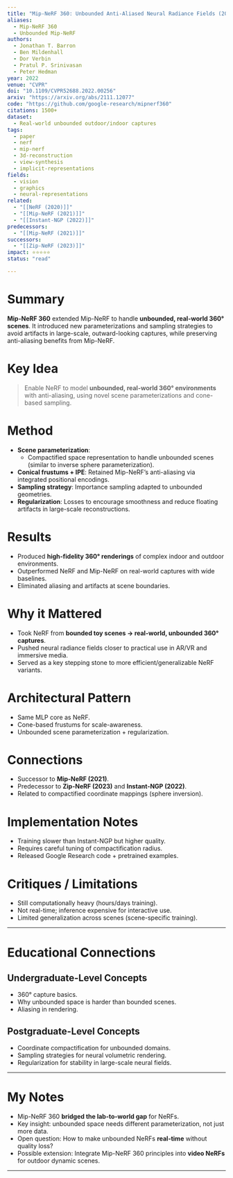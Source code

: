 ```yaml
---
title: "Mip-NeRF 360: Unbounded Anti-Aliased Neural Radiance Fields (2022)"
aliases:
  - Mip-NeRF 360
  - Unbounded Mip-NeRF
authors:
  - Jonathan T. Barron
  - Ben Mildenhall
  - Dor Verbin
  - Pratul P. Srinivasan
  - Peter Hedman
year: 2022
venue: "CVPR"
doi: "10.1109/CVPR52688.2022.00256"
arxiv: "https://arxiv.org/abs/2111.12077"
code: "https://github.com/google-research/mipnerf360"
citations: 1500+
dataset:
  - Real-world unbounded outdoor/indoor captures
tags:
  - paper
  - nerf
  - mip-nerf
  - 3d-reconstruction
  - view-synthesis
  - implicit-representations
fields:
  - vision
  - graphics
  - neural-representations
related:
  - "[[NeRF (2020)]]"
  - "[[Mip-NeRF (2021)]]"
  - "[[Instant-NGP (2022)]]"
predecessors:
  - "[[Mip-NeRF (2021)]]"
successors:
  - "[[Zip-NeRF (2023)]]"
impact: ⭐⭐⭐⭐⭐
status: "read"

---
```


# Summary
**Mip-NeRF 360** extended Mip-NeRF to handle **unbounded, real-world 360° scenes**. It introduced new parameterizations and sampling strategies to avoid artifacts in large-scale, outward-looking captures, while preserving anti-aliasing benefits from Mip-NeRF.

# Key Idea
> Enable NeRF to model **unbounded, real-world 360° environments** with anti-aliasing, using novel scene parameterizations and cone-based sampling.

# Method
- **Scene parameterization**:  
  - Compactified space representation to handle unbounded scenes (similar to inverse sphere parameterization).  
- **Conical frustums + IPE**: Retained Mip-NeRF’s anti-aliasing via integrated positional encodings.  
- **Sampling strategy**: Importance sampling adapted to unbounded geometries.  
- **Regularization**: Losses to encourage smoothness and reduce floating artifacts in large-scale reconstructions.  

# Results
- Produced **high-fidelity 360° renderings** of complex indoor and outdoor environments.  
- Outperformed NeRF and Mip-NeRF on real-world captures with wide baselines.  
- Eliminated aliasing and artifacts at scene boundaries.  

# Why it Mattered
- Took NeRF from **bounded toy scenes → real-world, unbounded 360° captures**.  
- Pushed neural radiance fields closer to practical use in AR/VR and immersive media.  
- Served as a key stepping stone to more efficient/generalizable NeRF variants.  

# Architectural Pattern
- Same MLP core as NeRF.  
- Cone-based frustums for scale-awareness.  
- Unbounded scene parameterization + regularization.  

# Connections
- Successor to **Mip-NeRF (2021)**.  
- Predecessor to **Zip-NeRF (2023)** and **Instant-NGP (2022)**.  
- Related to compactified coordinate mappings (sphere inversion).  

# Implementation Notes
- Training slower than Instant-NGP but higher quality.  
- Requires careful tuning of compactification radius.  
- Released Google Research code + pretrained examples.  

# Critiques / Limitations
- Still computationally heavy (hours/days training).  
- Not real-time; inference expensive for interactive use.  
- Limited generalization across scenes (scene-specific training).  

---

# Educational Connections

## Undergraduate-Level Concepts
- 360° capture basics.  
- Why unbounded space is harder than bounded scenes.  
- Aliasing in rendering.  

## Postgraduate-Level Concepts
- Coordinate compactification for unbounded domains.  
- Sampling strategies for neural volumetric rendering.  
- Regularization for stability in large-scale neural fields.  

---

# My Notes
- Mip-NeRF 360 **bridged the lab-to-world gap** for NeRFs.  
- Key insight: unbounded space needs different parameterization, not just more data.  
- Open question: How to make unbounded NeRFs **real-time** without quality loss?  
- Possible extension: Integrate Mip-NeRF 360 principles into **video NeRFs** for outdoor dynamic scenes.  

---
